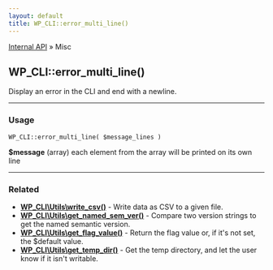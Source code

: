 ```yaml
---
layout: default
title: WP_CLI::error_multi_line()
---
```


<a href="/docs/internal-api/">Internal API</a> &raquo; Misc

## WP_CLI::error_multi_line()

Display an error in the CLI and end with a newline.

***

### Usage

    WP_CLI::error_multi_line( $message_lines )

<div>
<strong>$message</strong> (array) each element from the array will be printed on its own line<br />
</div>



***

### Related

<ul>



<li><strong><a href="/docs/internal-api/wp-cli-utils-write-csv/">WP_CLI\Utils\write_csv()</a></strong> - Write data as CSV to a given file.</li>


<li><strong><a href="/docs/internal-api/wp-cli-utils-get-named-sem-ver/">WP_CLI\Utils\get_named_sem_ver()</a></strong> - Compare two version strings to get the named semantic version.</li>


<li><strong><a href="/docs/internal-api/wp-cli-utils-get-flag-value/">WP_CLI\Utils\get_flag_value()</a></strong> - Return the flag value or, if it's not set, the $default value.</li>


<li><strong><a href="/docs/internal-api/wp-cli-utils-get-temp-dir/">WP_CLI\Utils\get_temp_dir()</a></strong> - Get the temp directory, and let the user know if it isn't writable.</li>



</ul>


